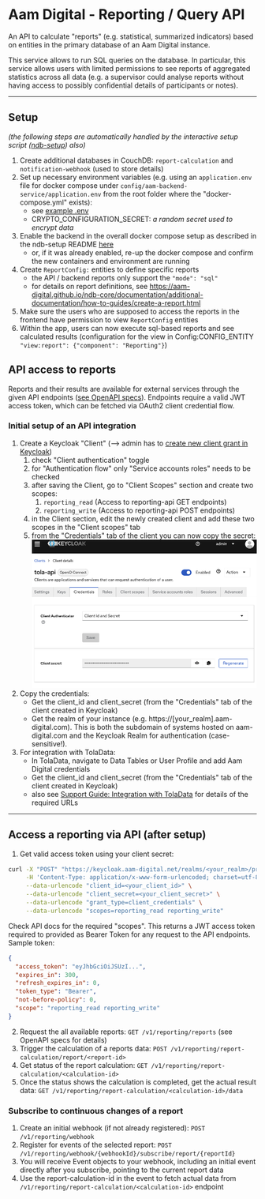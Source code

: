 # Aam Digital - Reporting / Query API

An API to calculate "reports" (e.g. statistical, summarized indicators) based on entities in the primary database of an Aam Digital instance.

This service allows to run SQL queries on the database.
In particular, this service allows users with limited permissions to see reports of aggregated statistics across all data (e.g. a supervisor could analyse reports without having access to possibly confidential details of participants or notes).

-----
## Setup
_(the following steps are automatically handled by the interactive setup script ([ndb-setup](https://github.com/Aam-Digital/ndb-setup)) also)_
1. Create additional databases in CouchDB: `report-calculation` and `notification-webhook` (used to store details)
2. Set up necessary environment variables (e.g. using an `application.env` file for docker compose under `config/aam-backend-service/application.env` from the root folder where the "docker-compose.yml" exists):
    - see [example .env](/docs/examples/application.env)
    - CRYPTO_CONFIGURATION_SECRET: _a random secret used to encrypt data_
3. Enable the backend in the overall docker compose setup as described in the ndb-setup README [here](https://github.com/Aam-Digital/ndb-setup?tab=readme-ov-file#set-up-api-integration)
    - or, if it was already enabled, re-up the docker compose and confirm the new containers and environment are running
4. Create `ReportConfig:` entities to define specific reports
    - the API / backend reports only support the `"mode": "sql"`
    - for details on report definitions, see https://aam-digital.github.io/ndb-core/documentation/additional-documentation/how-to-guides/create-a-report.html
5. Make sure the users who are supposed to access the reports in the frontend have permission to view `ReportConfig` entities
6. Within the app, users can now execute sql-based reports and see calculated results (configuration for the view in Config:CONFIG_ENTITY `"view:report": {"component": "Reporting"}`)


## API access to reports

Reports and their results are available for external services through the given API endpoints ([see OpenAPI specs](../api-specs/reporting-api-v1.yaml)). Endpoints require a valid JWT access token, which can be fetched via OAuth2 client credential flow.

### Initial setup of an API integration

1. Create a Keycloak "Client" (--> admin has to [create new client grant in Keycloak](https://www.keycloak.org/docs/latest/server_admin/#_oidc_clients))
   1. check "Client authentication" toggle
   2. for "Authentication flow" only "Service accounts roles" needs to be checked
   3. after saving the Client, go to "Client Scopes" section and create two scopes:
       1. `reporting_read` (Access to reporting-api GET endpoints)
       2. `reporting_write` (Access to reporting-api POST endpoints)
   4. in the Client section, edit the newly created client and add these two scopes in the "Client scopes" tab
   5. from the "Credentials" tab of the client you can now copy the secret:
   ![Keycloak Client Setup](../assets/keycloak-client-setup.png)
2. Copy the credentials:
   - Get the client_id and client_secret (from the "Credentials" tab of the client created in Keycloak)
   - Get the realm of your instance (e.g. https://[your_realm].aam-digital.com). This is both the subdomain of systems hosted on aam-digital.com and the Keycloak Realm for authentication (case-sensitive!).
3. For integration with TolaData:
   - In TolaData, navigate to Data Tables or User Profile and add Aam Digital credentials
   - Get the client_id and client_secret (from the "Credentials" tab of the client created in Keycloak)
   - also see [Support Guide: Integration with TolaData](https://chatwoot.help/hc/aam-digital/articles/1726341005-integration-with-tola_data) for details of the required URLs


----

## Access a reporting via API (after setup)

1. Get valid access token using your client secret:

```bash
curl -X "POST" "https://keycloak.aam-digital.net/realms/<your_realm>/protocol/openid-connect/token" \
     -H 'Content-Type: application/x-www-form-urlencoded; charset=utf-8' \
     --data-urlencode "client_id=<your_client_id>" \
     --data-urlencode "client_secret=<your_client_secret>" \
     --data-urlencode "grant_type=client_credentials" \
     --data-urlencode "scopes=reporting_read reporting_write"
```

Check API docs for the required "scopes".
This returns a JWT access token required to provided as Bearer Token for any request to the API endpoints. Sample token:

```json
{
  "access_token": "eyJhbGciOiJSUzI...",
  "expires_in": 300,
  "refresh_expires_in": 0,
  "token_type": "Bearer",
  "not-before-policy": 0,
  "scope": "reporting_read reporting_write"
}
```

2. Request the all available reports: `GET /v1/reporting/reports` (see OpenAPI specs for details)
3. Trigger the calculation of a reports data: `POST /v1/reporting/report-calculation/report/<report-id>`
4. Get status of the report calculation: `GET /v1/reporting/report-calculation/<calculation-id>`
5. Once the status shows the calculation is completed, get the actual result data: `GET /v1/reporting/report-calculation/<calculation-id>/data`

### Subscribe to continuous changes of a report

1. Create an initial webhook (if not already registered): `POST /v1/reporting/webhook`
2. Register for events of the selected report: `POST /v1/reporting/webhook/{webhookId}/subscribe/report/{reportId}`
3. You will receive Event objects to your webhook, including an initial event directly after you subscribe, pointing to the current report data
4. Use the report-calculation-id in the event to fetch actual data from `/v1/reporting/report-calculation/<calculation-id>` endpoint
